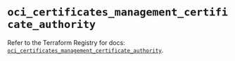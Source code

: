 # `oci_certificates_management_certificate_authority`

Refer to the Terraform Registry for docs: [`oci_certificates_management_certificate_authority`](https://registry.terraform.io/providers/oracle/oci/6.18.0/docs/resources/certificates_management_certificate_authority).
